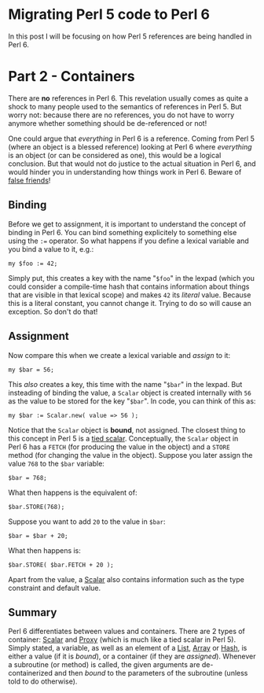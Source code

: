 Migrating Perl 5 code to Perl 6
===============================

In this post I will be focusing on how Perl 5 references are being handled
in Perl 6.

Part 2 - Containers
===================
There are **no** references in Perl 6.  This revelation usually comes as quite
a shock to many people used to the semantics of references in Perl 5.  But
worry not: because there are no references, you do not have to worry anymore
whether something should be de-referenced or not!

One could argue that *everything* in Perl 6 is a reference.  Coming from
Perl 5 (where an object is a blessed reference) looking at Perl 6 where
*everything* is an object (or can be considered as one), this would be a
logical conclusion.  But that would not do justice to the actual situation
in Perl 6, and would hinder you in understanding how things work in Perl 6.
Beware of [false friends](https://en.wikipedia.org/wiki/False_friend)!

Binding
-------
Before we get to assignment, it is important to understand the concept of
binding in Perl 6.  You can bind something explicitely to something else
using the `:=` operator.  So what happens if you define a lexical variable
and you bind a value to it, e.g.:

    my $foo := 42;

Simply put, this creates a key with the name "`$foo`" in the lexpad (which
you could consider a compile-time hash that contains information about things
that are visible in that lexical scope) and makes `42` its *literal* value.
Because this is a literal constant, you cannot change it.  Trying to do so
will cause an exception.  So don't do that!

Assignment
----------
Now compare this when we create a lexical variable and *assign* to it:

    my $bar = 56;

This *also* creates a key, this time with the name "`$bar`" in the lexpad.
But insteading of binding the value, a `Scalar` object is created internally
with `56` as the value to be stored for the key "`$bar`".  In code, you can
think of this as:

    my $bar := Scalar.new( value => 56 );

Notice that the `Scalar` object is **bound**, not assigned.  The closest thing
to this concept in Perl 5 is a [tied scalar](https://metacpan.org/pod/distribution/perl/pod/perltie.pod#Tying-Scalars).
Conceptually, the `Scalar` object in Perl 6 has a `FETCH` (for producing the
value in the object) and a `STORE` method (for changing the value in the
object).  Suppose you later assign the value `768` to the `$bar` variable:

    $bar = 768;

What then happens is the equivalent of:

    $bar.STORE(768);

Suppose you want to add `20` to the value in `$bar`:

    $bar = $bar + 20;

What then happens is:

    $bar.STORE( $bar.FETCH + 20 );

Apart from the value, a [Scalar](https://docs.perl6.org/type/Scalar) also
contains information such as the type constraint and default value.

Summary
-------
Perl 6 differentiates between values and containers.  There are 2 types of
container: [Scalar](https://docs.perl6.org/type/Scalar) and
[Proxy](https://docs.perl6.org/type/Proxy) (which is much like a tied scalar
in Perl 5).  Simply stated, a variable, as well as an element of a
[List](https://docs.perl6.org/type/List), 
[Array](https://docs.perl6.org/type/Array) or
[Hash](https://docs.perl6.org/type/Hash), is either a value (if it is
*bound*), or a container (if they are *assigned*).  Whenever a subroutine
(or method) is called, the given arguments are de-containerized and then
*bound* to the parameters of the subroutine (unless told to do otherwise).
